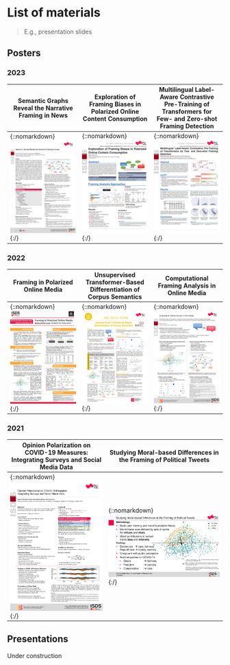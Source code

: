 ---
---

# List of materials
> E.g., presentation slides

## Posters

### 2023
| Semantic Graphs Reveal the Narrative Framing in News | Exploration of Framing Biases in Polarized Online Content Consumption | Multilingual Label-Aware Contrastive Pre-Training of Transformers for Few- and Zero-shot Framing Detection |
| --- | ---- | --- |
| {::nomarkdown}<a href="materials/posters/netsci23.pdf"><img src="materials/thumbs/netsci23.png" alt="netsci23"></a>{:/} | {::nomarkdown}<a href="materials/posters/docdays23.pdf"><img src="materials/thumbs/docdays23.png" alt="docdays23"></a>{:/} | {::nomarkdown}<a href="materials/posters/semeval23.pdf"><img src="materials/thumbs/semeval23.png" alt="semeval23"></a>{:/} |

### 2022
| Framing in Polarized Online Media | Unsupervised Transformer-Based Differentiation of Corpus Semantics | Computational Framing Analysis in Online Media |
| --- | --- | --- |
| {::nomarkdown}<a href="materials/posters/phdretreat22.pdf"><img src="materials/thumbs/phdretreat22.png" alt="phdretreat22"></a>{:/} | {::nomarkdown}<a href="materials/posters/graml22.pdf"><img src="materials/thumbs/graml22.png" alt="graml22"></a>{:/} | {::nomarkdown}<a href="materials/posters/acsd22.pdf"><img src="materials/thumbs/acsd22.png" alt="acsd22"></a>{:/} |

### 2021
| Opinion Polarization on COVID-19 Measures: Integrating Surveys and Social Media Data | Studying Moral-based Differences in the Framing of Political Tweets  |
| --- | --- |
| {::nomarkdown}<a href="materials/posters/ic2s2_21.pdf"><img src="materials/thumbs/ic2s2_21.png" alt="ic2s2_21"></a>{:/} | {::nomarkdown}<a href="materials/posters/icwsm21_teaser.pdf"><img src="materials/thumbs/icwsm21_teaser.png" alt="icwsm21_teaser"></a>{:/} |

## Presentations

Under construction
